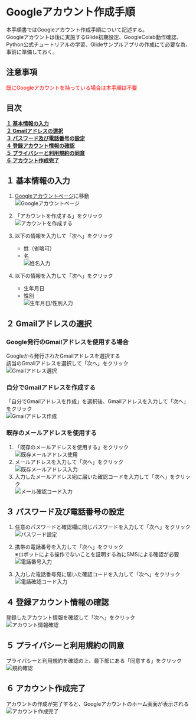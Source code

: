 # Googleアカウント作成手順

本手順書ではGoogleアカウント作成手順について記述する。  
Googleアカウントは後に実施するGlide初期設定、GoogleColab動作確認、Python公式チュートリアルの学習、Glideサンプルアプリの作成にて必要な為、事前に準備しておく。

## 注意事項
<span style="color: red;">既にGoogleアカウントを持っている場合は本手順は不要</span>  

## 目次
[**１ 基本情報の入力**](#１-基本情報の入力)  
[**２ Gmailアドレスの選択**](#２-gmailアドレスの選択)  
[**３ パスワード及び電話番号の設定**](#３-パスワード及び電話番号の設定)  
[**４ 登録アカウント情報の確認**](#４-登録アカウント情報の確認)  
[**５ プライバシーと利用規約の同意**](#５-プライバシーと利用規約の同意)  
[**６ アカウント作成完了**](#６-アカウント作成完了)  

## １ 基本情報の入力

1. [Googleアカウントページ](https://www.google.com/intl/ja/account/about/)に移動  
![Googleアカウントページ](media/Googleアカウント作成手順/Googleアカウント作成手順_01.png)

2. 「アカウントを作成する」をクリック  
![アカウントを作成する](media/Googleアカウント作成手順/Googleアカウント作成手順_02.png)

3. 以下の情報を入力して「次へ」をクリック  
    - 姓（省略可）  
    - 名  
![姓名入力](media/Googleアカウント作成手順/Googleアカウント作成手順_03.png)

4. 以下の情報を入力して「次へ」をクリック  
    - 生年月日  
    - 性別  
![生年月日/性別入力](media/Googleアカウント作成手順/Googleアカウント作成手順_04.png)

## ２ Gmailアドレスの選択

### Google発行のGmailアドレスを使用する場合

Googleから発行されたGmailアドレスを選択する  
    該当のGmailアドレスを選択して「次へ」をクリック  
![Gmailアドレス選択](media/Googleアカウント作成手順/Googleアカウント作成手順_05_01.png)  

### 自分でGmailアドレスを作成する

「自分でGmailアドレスを作成」を選択後、Gmailアドレスを入力して「次へ」をクリック  
![Gmailアドレス作成](media/Googleアカウント作成手順/Googleアカウント作成手順_05_02.png)  

### 既存のメールアドレスを使用する

1. 「既存のメールアドレスを使用する」をクリック  
![既存メールアドレス使用](media/Googleアカウント作成手順/Googleアカウント作成手順_05_03.png)  
2. メールアドレスを入力して「次へ」をクリック  
![既存メールアドレス入力](media/Googleアカウント作成手順/Googleアカウント作成手順_05_04.png)  
3. 入力したメールアドレス宛に届いた確認コードを入力して「次へ」をクリック  
![メール確認コード入力](media/Googleアカウント作成手順/Googleアカウント作成手順_05_05.png)  

## ３ パスワード及び電話番号の設定

1. 任意のパスワードと確認欄に同じパスワードを入力して「次へ」をクリック  
![パスワード設定](media/Googleアカウント作成手順/Googleアカウント作成手順_06.png)

2. 携帯の電話番号を入力して「次へ」をクリック  
※ロボットによる操作でないことを証明する為にSMSによる確認が必要  
![電話番号入力](media/Googleアカウント作成手順/Googleアカウント作成手順_07.png)

3. 入力した電話番号宛に届いた確認コードを入力して「次へ」をクリック  
![電話確認コード入力](media/Googleアカウント作成手順/Googleアカウント作成手順_08.png)

## ４ 登録アカウント情報の確認

登録したアカウント情報を確認して「次へ」をクリック  
![アカウント情報確認](media/Googleアカウント作成手順/Googleアカウント作成手順_09.png)  

## ５ プライバシーと利用規約の同意
プライバシーと利用規約を確認の上、最下部にある「同意する」をクリック  
![規約確認](media/Googleアカウント作成手順/Googleアカウント作成手順_10.png)  

## ６ アカウント作成完了
アカウントの作成が完了すると、Googleアカウントのホーム画面が表示される  
![アカウント作成完了](media/Googleアカウント作成手順/Googleアカウント作成手順_11.png)  
